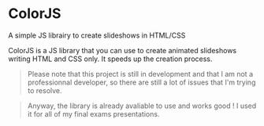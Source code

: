 # ColorJS
A simple JS librairy to create slideshows in HTML/CSS

ColorJS is a JS library that you can use to create animated slideshows writing HTML and CSS only. It speeds up the creation process.
>Please note that this project is still in development and that I am not a professionnal developer, so there are still a lot of issues that I'm trying to resolve.

>Anyway, the library is already avaliable to use and works good ! I used it for all of my final exams presentations.
